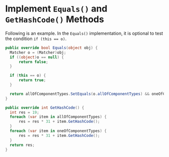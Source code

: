 # Implement `Equals()` and `GetHashCode()` Methods

Following is an example. In the `Equals()` implementation, it is optional to test the condition `if (this == o)`.

  ```csharp
public override bool Equals(object obj) {
    Matcher o = (Matcher)obj;
    if ((object)o == null) {
        return false;
    }

    if (this == o) {
        return true;
    }

    return allOfComponentTypes.SetEquals(o.allOfComponentTypes) && oneOfComponentTypes.SetEquals(o.oneOfComponentTypes);
}

public override int GetHashCode() {
    int res = 19;
    foreach (var item in allOfComponentTypes) {
        res = res * 31 + item.GetHashCode();
    }
    foreach (var item in oneOfComponentTypes) {
        res = res * 31 + item.GetHashCode();
    }
    return res;
}
  ```
